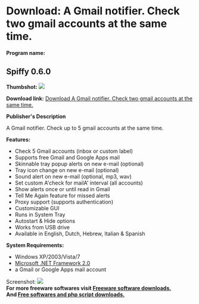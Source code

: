 # Download: A Gmail notifier. Check two gmail accounts at the same time.

**Program name:**

## Spiffy 0.6.0

  
**Thumbshot:** ![](http://www.freewarefiles.com/screenshot/spiffy0312_md.jpg)   
  
**Download link:** [Download A Gmail notifier. Check two gmail accounts at the same time.](http://freesoftwares.boysofts.com/Spiffy_program_51431.html)  
  


**Publisher's Description**  
  


A Gmail notifier. Check up to 5 gmail accounts at the same time. 

**Features:**

  * Check 5 Gmail accounts (inbox or custom label) 
  * Supports free Gmail and Google Apps mail
  * Skinnable tray popup alerts on new e-mail (optional) 
  * Tray icon change on new e-mail (optional) 
  * Sound alert on new e-mail (optional, mp3, wav) 
  * Set custom A'check for mailA' interval (all accounts) 
  * Show alerts once or until read in Gmail 
  * Tell Me Again feature for missed alerts 
  * Proxy support (supports authentication) 
  * Customizable GUI 
  * Runs in System Tray 
  * Autostart & Hide options 
  * Works from USB drive 
  * Available in English, Dutch, Hebrew, Italian & Spanish 

**System Requirements:**

  * Windows XP/2003/Vista/7 
  * [Microsoft .NET Framework 2.0](http://www.freewarefiles.com/Microsoft-NET-Framework-20-x86-Final_program_16026.html)
  * a Gmail or Google Apps mail account 

  
  
Screenshot: ![](http://www.freewarefiles.com/screenshot/spiffy0312.jpg)   
**For more freeware softwares visit [Freeware software downloads.](http://freesoftwares.boysofts.com/)**   
**And [Free softwares and php script downloads.](http://www.boysofts.com/)**
